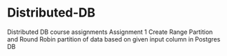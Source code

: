 # Distributed-DB
Distributed DB course assignments
Assignment 1
Create Range Partition and Round Robin partition of data based on given input column in Postgres DB
